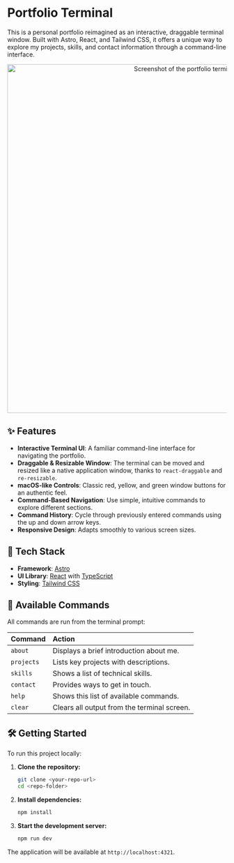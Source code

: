 # Portfolio Terminal

This is a personal portfolio reimagined as an interactive, draggable terminal window. Built with Astro, React, and Tailwind CSS, it offers a unique way to explore my projects, skills, and contact information through a command-line interface.

<p align="center">
  <img src="screenshot.png" alt="Screenshot of the portfolio terminal" width="800"/>
</p>

## ✨ Features

- **Interactive Terminal UI**: A familiar command-line interface for navigating the portfolio.
- **Draggable & Resizable Window**: The terminal can be moved and resized like a native application window, thanks to `react-draggable` and `re-resizable`.
- **macOS-like Controls**: Classic red, yellow, and green window buttons for an authentic feel.
- **Command-Based Navigation**: Use simple, intuitive commands to explore different sections.
- **Command History**: Cycle through previously entered commands using the up and down arrow keys.
- **Responsive Design**: Adapts smoothly to various screen sizes.

## 🚀 Tech Stack

- **Framework**: [Astro](https://astro.build/)
- **UI Library**: [React](https://reactjs.org/) with [TypeScript](https://www.typescriptlang.org/)
- **Styling**: [Tailwind CSS](https://tailwindcss.com/)

## 🧞 Available Commands

All commands are run from the terminal prompt:

| Command    | Action                                      |
| :--------- | :------------------------------------------ |
| `about`    | Displays a brief introduction about me.     |
| `projects` | Lists key projects with descriptions.       |
| `skills`   | Shows a list of technical skills.           |
| `contact`  | Provides ways to get in touch.              |
| `help`     | Shows this list of available commands.      |
| `clear`    | Clears all output from the terminal screen. |

## 🛠️ Getting Started

To run this project locally:

1.  **Clone the repository:**
    ```sh
    git clone <your-repo-url>
    cd <repo-folder>
    ```

2.  **Install dependencies:**
    ```sh
    npm install
    ```

3.  **Start the development server:**
    ```sh
    npm run dev
    ```

The application will be available at `http://localhost:4321`.
